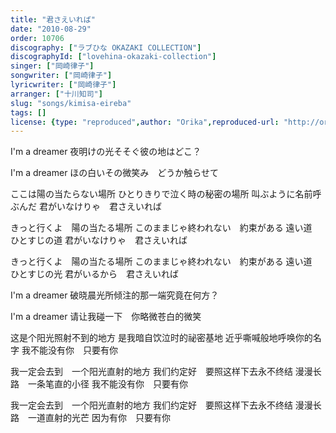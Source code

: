 ```yaml
---
title: "君さえいれば"
date: "2010-08-29"
order: 10706
discography: ["ラブひな OKAZAKI COLLECTION"]
discographyId: ["lovehina-okazaki-collection"]
singer: ["岡崎律子"]
songwriter: ["岡崎律子"]
lyricwriter: ["岡崎律子"]
arranger: ["十川知司"]
slug: "songs/kimisa-eireba"
tags: []
license: {type: "reproduced",author: "Orika",reproduced-url: "http://orikamushi.myweb.hinet.net/",reproduced-website: "織歌蟲網站"}
---
```


I'm a dreamer 
夜明けの光そそぐ彼の地はどこ？ 

I'm a dreamer 
ほの白いその微笑み　どうか触らせて 

ここは陽の当たらない場所 
ひとりきりで泣く時の秘密の場所 
叫ぶように名前呼ぶんだ 
君がいなけりゃ　君さえいれば 

きっと行くよ　陽の当たる場所 
このままじゃ終われない　約束がある 
遠い道　ひとすじの道 
君がいなけりゃ　君さえいれば 

きっと行くよ　陽の当たる場所 
このままじゃ終われない　約束がある 
遠い道　ひとすじの光 
君がいるから　君さえいれば

I'm a dreamer
破晓晨光所倾注的那一端究竟在何方？ 

I'm a dreamer 
请让我碰一下　你略微苍白的微笑 

这是个阳光照射不到的地方 
是我暗自饮泣时的祕密基地 
近乎嘶喊般地呼唤你的名字 
我不能没有你　只要有你 

我一定会去到　一个阳光直射的地方 
我们约定好　要照这样下去永不终结 
漫漫长路　一条笔直的小径 
我不能没有你　只要有你 

我一定会去到　一个阳光直射的地方 
我们约定好　要照这样下去永不终结 
漫漫长路　一道直射的光芒 
因为有你　只要有你
